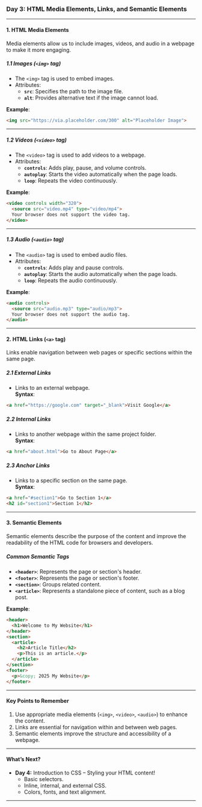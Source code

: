 ### **Day 3: HTML Media Elements, Links, and Semantic Elements**  

---

#### **1. HTML Media Elements**  
Media elements allow us to include images, videos, and audio in a webpage to make it more engaging.  

##### **1.1 Images (`<img>` tag)**  
- The `<img>` tag is used to embed images.  
- Attributes:  
  - **`src`**: Specifies the path to the image file.  
  - **`alt`**: Provides alternative text if the image cannot load.  

**Example**:  
```html
<img src="https://via.placeholder.com/300" alt="Placeholder Image">
```

---

##### **1.2 Videos (`<video>` tag)**  
- The `<video>` tag is used to add videos to a webpage.  
- Attributes:  
  - **`controls`**: Adds play, pause, and volume controls.  
  - **`autoplay`**: Starts the video automatically when the page loads.  
  - **`loop`**: Repeats the video continuously.  

**Example**:  
```html
<video controls width="320">
  <source src="video.mp4" type="video/mp4">
  Your browser does not support the video tag.
</video>
```

---

##### **1.3 Audio (`<audio>` tag)**  
- The `<audio>` tag is used to embed audio files.  
- Attributes:  
  - **`controls`**: Adds play and pause controls.  
  - **`autoplay`**: Starts the audio automatically when the page loads.  
  - **`loop`**: Repeats the audio continuously.  

**Example**:  
```html
<audio controls>
  <source src="audio.mp3" type="audio/mp3">
  Your browser does not support the audio tag.
</audio>
```

---

#### **2. HTML Links (`<a>` tag)**  
Links enable navigation between web pages or specific sections within the same page.

##### **2.1 External Links**  
- Links to an external webpage.  
**Syntax**:  
```html
<a href="https://google.com" target="_blank">Visit Google</a>
```

##### **2.2 Internal Links**  
- Links to another webpage within the same project folder.  
**Syntax**:  
```html
<a href="about.html">Go to About Page</a>
```

##### **2.3 Anchor Links**  
- Links to a specific section on the same page.  
**Syntax**:  
```html
<a href="#section1">Go to Section 1</a>
<h2 id="section1">Section 1</h2>
```

---

#### **3. Semantic Elements**  
Semantic elements describe the purpose of the content and improve the readability of the HTML code for browsers and developers.  

##### **Common Semantic Tags**  
- **`<header>`**: Represents the page or section's header.  
- **`<footer>`**: Represents the page or section's footer.  
- **`<section>`**: Groups related content.  
- **`<article>`**: Represents a standalone piece of content, such as a blog post.  

**Example**:  
```html
<header>
  <h1>Welcome to My Website</h1>
</header>
<section>
  <article>
    <h2>Article Title</h2>
    <p>This is an article.</p>
  </article>
</section>
<footer>
  <p>&copy; 2025 My Website</p>
</footer>
```

---

#### **Key Points to Remember**  
1. Use appropriate media elements (`<img>`, `<video>`, `<audio>`) to enhance the content.  
2. Links are essential for navigation within and between web pages.  
3. Semantic elements improve the structure and accessibility of a webpage.  

---

#### **What’s Next?**  
- **Day 4:** Introduction to CSS – Styling your HTML content!  
  - Basic selectors.  
  - Inline, internal, and external CSS.  
  - Colors, fonts, and text alignment.  

---